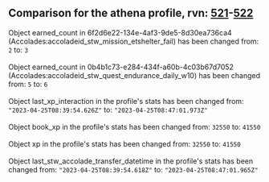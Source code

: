 ## Comparison for the athena profile, rvn: [521](https://github.com/PRO100KatYT/FortniteProfileRevisions/tree/main/profiles/athena/521%20athena.json)-[522](https://github.com/PRO100KatYT/FortniteProfileRevisions/tree/main/profiles/athena/522%20athena.json)

Object earned_count in 6f2d6e22-134e-4af3-9de5-8d30ea736ca4 (Accolades:accoladeid_stw_mission_etshelter_fail) has been changed from: `2` to: `3`
<br><br>
Object earned_count in 0b4b1c73-e284-434f-a60b-4c03b67d7052 (Accolades:accoladeid_stw_quest_endurance_daily_w10) has been changed from: `5` to: `6`
<br><br>
Object last_xp_interaction in the profile's stats has been changed from: `"2023-04-25T08:39:54.626Z"` to: `"2023-04-25T08:47:01.973Z"`
<br><br>
Object book_xp in the profile's stats has been changed from: `32550` to: `41550`
<br><br>
Object xp in the profile's stats has been changed from: `32550` to: `41550`
<br><br>
Object last_stw_accolade_transfer_datetime in the profile's stats has been changed from: `"2023-04-25T08:39:54.618Z"` to: `"2023-04-25T08:47:01.965Z"`
<br><br>
